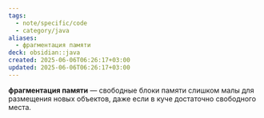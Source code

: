 ```yaml
---
tags:
  - note/specific/code
  - category/java
aliases:
  - фрагментация памяти
deck: obsidian::java
created: 2025-06-06T06:26:17+03:00
updated: 2025-06-06T06:26:17+03:00
---
```


**фрагментация памяти**
—
свободные блоки памяти слишком малы для размещения новых объектов, даже если в куче достаточно свободного места. 
